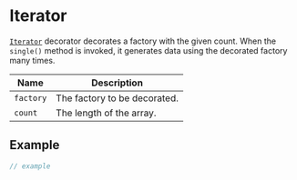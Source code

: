 # Iterator

[`Iterator`](broken-reference) decorator decorates a factory with the given count. When the `single()` method is invoked, it generates data using the decorated factory many times.

| Name      | Description                  |
| --------- | ---------------------------- |
| `factory` | The factory to be decorated. |
| `count`   | The length of the array.     |

## Example

```typescript
// example
```
